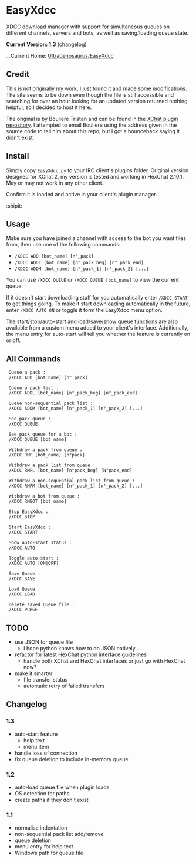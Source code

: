 EasyXdcc
========

XDCC download manager with support for simultaneous queues on different channels, servers and bots, as well as saving/loading queue state.

__Current Version: 1.3__ ([changelog](#changelog))

__Current Home: [Ultrabenosaurus/EasyXdcc](https://github.com/Ultrabenosaurus/EasyXdcc)

## Credit

This is not originally my work, I just found it and made some modifications. The site seems to be down even though the file is still accessible and searching for over an hour looking for an updated version returned nothing helpful, so I decided to host it here.

The original is by Bouliere Tristan and can be found in the [XChat plugin repository](http://xchat.org/cgi-bin/search.pl?str=easyxdcc&cat=0&Submit=Search). I attempted to email Bouliere using the address given in the source code to tell him about this repo, but I got a bounceback saying it didn't exist.

## Install

Simply copy `EasyXdcc.py` to your IRC client's plugins folder. Original version designed for XChat 2, my version is tested and working in HexChat 2.10.1. May or may not work in any other client.

Confirm it is loaded and active in your client's plugin manager.

:shipit:

## Usage

Make sure you have joined a channel with access to the bot you want files from, then use one of the following commands:

* `/XDCC ADD [bot_name] [n°_pack]`
* `/XDCC ADDL [bot_name] [n°_pack_beg] [n°_pack_end]`
* `/XDCC ADDM [bot_name] [n°_pack_1] [n°_pack_2] [...]`

You can use `/XDCC QUEUE` or `/XDCC QUEUE [bot_name]` to view the current queue.

If it doesn't start downloading stuff for you automatically enter `/XDCC START` to get things going. To make it start downloading automatically in the future, enter `/XDCC AUTO ON` or toggle it form the EasyXdcc menu option.

The start/stop/auto-start and load/save/show queue functions are also available from a custom menu added to your client's interface. Additionally, the menu entry for auto-start will tell you whether the feature is currently on or off.

## All Commands

```
 Queue a pack :
 /XDCC ADD [bot_name] [n°_pack]

 Queue a pack list :
 /XDCC ADDL [bot_name] [n°_pack_beg] [n°_pack_end]

 Queue non-sequential pack list :
 /XDCC ADDM [bot_name] [n°_pack_1] [n°_pack_2] [...]

 See pack queue :
 /XDCC QUEUE

 See pack queue for a bot :
 /XDCC QUEUE [bot_name]

 Withdraw a pack from queue :
 /XDCC RMP [bot_name] [n°pack]

 Withdraw a pack list from queue :
 /XDCC RMPL [bot_name] [n°pack_beg] [N°pack_end]

 Withdraw a non-sequential pack list from queue :
 /XDCC RMPM [bot_name] [n°_pack_1] [n°_pack_2] [...]

 Withdraw a bot from queue :
 /XDCC RMBOT [bot_name]

 Stop EasyXdcc :
 /XDCC STOP

 Start EasyXdcc :
 /XDCC START

 Show auto-start status :
 /XDCC AUTO

 Toggle auto-start :
 /XDCC AUTO [ON|OFF]

 Save Queue :
 /XDCC SAVE

 Load Queue :
 /XDCC LOAD

 Delete saved Queue file :
 /XDCC PURGE
 ```

## TODO

* use JSON for queue file
  * I hope python knows how to do JSON natively...
* refactor for latest HexChat python interface guidelines
  * handle both XChat and HexChat interfaces or just go with HexChat now?
* make it smarter
  * file transfer status
  * automatic retry of failed transfers

## Changelog

### 1.3

* auto-start feature
  * help text
  * menu item
* handle loss of connection
* fix queue deletion to include in-memory queue

### 1.2

* auto-load queue file when plugin loads
* OS detection for paths
* create paths if they don't exist

### 1.1

* normalise indentation
* non-sequential pack list add/remove
* queue deletion
* menu entry for help text
* Windows path for queue file
